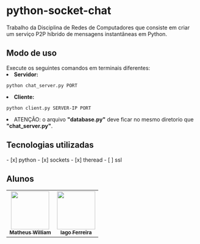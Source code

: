 # python-socket-chat
Trabalho da Disciplina de Redes de Computadores que consiste em criar um serviço P2P híbrido de mensagens instantâneas em Python.

<h2>Modo de uso</h2>
Execute os seguintes comandos em terminais diferentes:

<li><b>Servidor:</b> 

```
python chat_server.py PORT
```
</li>
<li><b>Cliente:</b>

```
python client.py SERVER-IP PORT
```
</li>
<li>ATENÇÃO: o arquivo <b>"database.py"</b> deve ficar no mesmo diretorio que <b>"chat_server.py"</b>.</li>

<h2>Tecnologias utilizadas</h2>
- [x] python
- [x] sockets
- [x] theread
- [ ] ssl

<h2>Alunos</h2>
<table>
  <tr>
    <td align="center"><a href="https://github.com/matheuswr89"><img src="https://avatars.githubusercontent.com/u/44068234?s=400&u=e722d5d1137d8f5b004a7c317dcaff953e23a349&v=4?s=100" width="100px;" alt=""/><br /><sub><b>Matheus William</b></sub></a><br /></td>
    <td align="center"><a href="https://github.com/iagxferreira"><img src="https://avatars.githubusercontent.com/u/48165335?v=4?s=100" width="100px;" alt=""/><br /><sub><b>Iago Ferreira</b></sub></a><br /></td>
  </tr>
</table>
